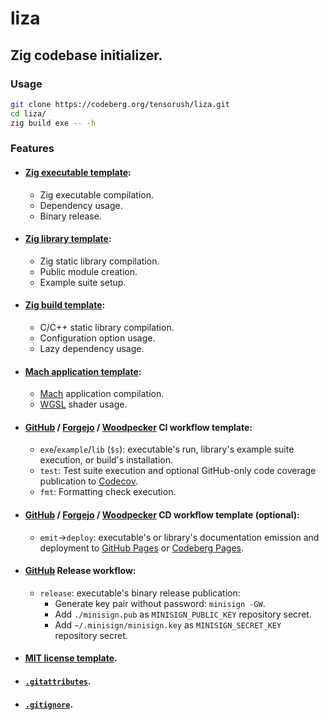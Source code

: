 # liza

## Zig codebase initializer.

### Usage

```sh
git clone https://codeberg.org/tensorush/liza.git
cd liza/
zig build exe -- -h
```

### Features

- #### [Zig executable template](src/templates/exe/):
    - Zig executable compilation.
    - Dependency usage.
    - Binary release.

- #### [Zig library template](src/templates/lib/):
    - Zig static library compilation.
    - Public module creation.
    - Example suite setup.

- #### [Zig build template](src/templates/bld/):
    - C/C++ static library compilation.
    - Configuration option usage.
    - Lazy dependency usage.

- #### [Mach application template](src/templates/app/):
    - [Mach](https://machengine.org/) application compilation.
    - [WGSL](https://www.w3.org/TR/WGSL/) shader usage.

- #### [GitHub](src/templates/.github/workflows/ci.yaml) / [Forgejo](src/templates/.forgejo/workflows/ci.yaml) / [Woodpecker](src/templates/.woodpecker/ci.yaml) CI workflow template:
    - `exe`/`example`/`lib` (`$s`): executable's run, library's example suite execution, or build's installation.
    - `test`: Test suite execution and optional GitHub-only code coverage publication to [Codecov](https://docs.codecov.com/docs/github-2-getting-a-codecov-account-and-uploading-coverage#install-the-github-app-integration).
    - `fmt`: Formatting check execution.

- #### [GitHub](src/templates/.github/workflows/cd.yaml) / [Forgejo](src/templates/.forgejo/workflows/cd.yaml) / [Woodpecker](src/templates/.woodpecker/cd.yaml) CD workflow template (optional):
    - `emit`->`deploy`: executable's or library's documentation emission and deployment to [GitHub Pages](https://docs.github.com/en/pages/getting-started-with-github-pages/configuring-a-publishing-source-for-your-github-pages-site#publishing-with-a-custom-github-actions-workflow) or [Codeberg Pages](https://codeberg.page).

- #### [GitHub](src/templates/.github/workflows/release.yaml) Release workflow:
    - `release`: executable's binary release publication:
      - Generate key pair without password: `minisign -GW`.
      - Add `./minisign.pub` as `MINISIGN_PUBLIC_KEY` repository secret.
      - Add `~/.minisign/minisign.key` as `MINISIGN_SECRET_KEY` repository secret.

- #### [MIT license template](src/templates/LICENSE).

- #### [`.gitattributes`](src/templates/.gitattributes).

- #### [`.gitignore`](src/templates/.gitignore).
